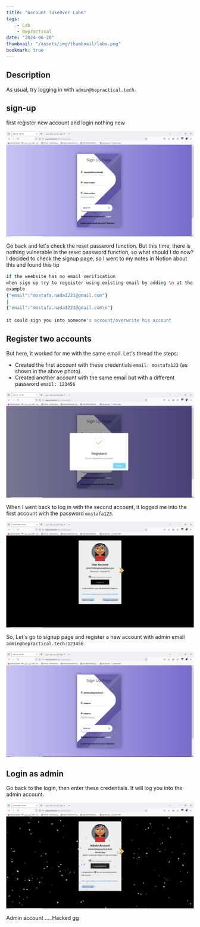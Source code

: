 ```yaml
---
title: "Account TakeOver Lab6"
tags:
    - Lab
    - Bepractical
date: "2024-06-20"
thumbnail: "/assets/img/thumbnail/labs.png"
bookmark: true
---
```

## Description

As usual, try logging in with `admin@bepractical.tech`.

## sign-up

first register new account and login nothing new 

<img src="/assets/img/bepractical/lab6/1.png" alt="signup1">


Go back and let's check the reset password function. But this time, there is nothing vulnerable in the reset password function, so what should I do now?
 I decided to check the signup page, so I went to my notes in Notion about this and found this tip

```bash
if the weebsite has no email verification
when sign up try to regeister using existing email by adding \n at the end 
example
{"email":"mostafa.nada1221@gmail.com"}
|
{"email":"mostafa.nada1221@gmail.com\n"}

it could sign you into someone's account/overwrite his account 
```
## Register two accounts

But here, it worked for me with the same email. Let's thread the steps:

* Created the first account with these credentials `email: mostafa123` (as shown in the above photo).
* Created another account with the same email but with a different password `email: 123456`

<img src="/assets/img/bepractical/lab6/3.png" alt="signup2">

When I went back to log in with the second account, it logged me into the first account with the password `mostafa123`.

<img src="/assets/img/bepractical/lab6/2.png" alt="login">


So, Let's go to signup page and register a new account with admin email `admin@bepractical.tech:123456`

<img src="/assets/img/bepractical/lab6/4.png" alt="signup admin">

## Login as admin

Go back to the login, then enter these credentials. It will log you into the admin account.

<img src="/assets/img/bepractical/lab6/5.png" alt="login admin">

Admin account .... Hacked gg


